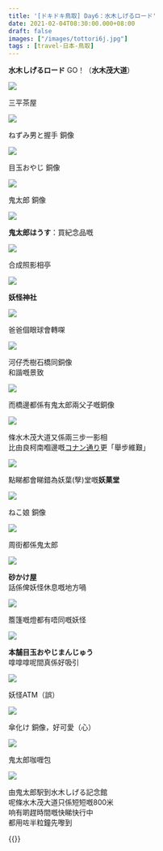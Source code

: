 ```yaml
---
title: '[ドキドキ鳥取] Day6：水木しげるロード'
date: 2021-02-04T08:30:00.000+08:00
draft: false
images: ["/images/tottori6j.jpg"]
tags : [travel-日本-鳥取]
---
```


**水木しげるロード** GO！（**水木茂大道**）  

![](/images/tottori6j1.jpg)

三平茶屋  

![](/images/tottori6j2.jpg)

ねずみ男と握手 銅像  

![](/images/tottori6j3.jpg)

目玉おやじ 銅像  

![](/images/tottori6j.jpg)

鬼太郎 銅像  

![](/images/tottori6j4.jpg)

**鬼太郎はうす**：買紀念品嘅  

![](/images/tottori6j5.jpg)

合成照影相亭  

![](/images/tottori6j6.jpg)

**妖怪神社**  

![](/images/tottori6j7.jpg)

爸爸個眼球會轉㗎  

![](/images/tottori6j8.jpg)

河仔禿樹石橋同銅像  
和諧嘅景致  

![](/images/tottori6j9.jpg)

而橋邊都係有鬼太郎兩父子嘅銅像  

![](/images/tottori6j10.jpg)

條水木茂大道又係兩三步一影相  
比由良柯南嗰邊嘅[コナン通り](https://hidie.net/tottori3q/)更「舉步維艱」  

![](/images/tottori6j11.jpg)

點睇都會睇錯為妖葉(孼)堂嘅**妖菓堂**  

![](/images/tottori6j12.jpg)

ねこ娘 銅像  

![](/images/tottori6j13.jpg)

周街都係鬼太郎  

![](/images/tottori6j14.jpg)

**砂かけ屋**  
話係俾妖怪休息嘅地方喎  

![](/images/tottori6j15.jpg)

簷篷嘅燈都有唔同嘅妖怪  

![](/images/tottori6j16.jpg)

**本舗目玉おやじまんじゅう**  
嗱嗱嗱呢間真係好吸引  

![](/images/tottori6j17.jpg)

妖怪ATM（誤）  

![](/images/tottori6j18.jpg)

傘化け 銅像，好可愛（心）  

![](/images/tottori6j20.jpg)

鬼太郎咖喱包  

![](/images/tottori6j19.jpg)

由鬼太郎駅到水木しげる記念館  
呢條水木茂大道只係短短嘅800米  
响有啲趕時間嘅快睇快行中  
都用咗半粒鐘先嚟到 

    
  
{{<tottori>}}  
